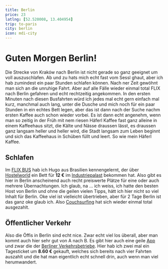 ```yaml
---
title: Berlin
price: 23
latlng: [52.520008, 13.404954]
trip: to-paris
city: berlin
icon: mdi-city
---
```


# Guten Morgen Berlin!

Die Strecke von Kraków nach Berlin ist nicht gerade so ganz geeignet um voll auszuschlafen. Ab und zu hats mich echt fast vom Sessl ghaut, aber ich hab zumindest ein paar Stunden schlafen können. Nach ner Zeit gewöhnt man sich an die unruhige Fahrt. Aber auf alle Fälle wieder einmal total FLIX nach Berlin gefahren und echt rechtzeitig angekommen. In den ersten Minuten nach diesen Busfahrten würd ich jedes mal echt gern einfach mal kurz, manchmal auch lang, unter die Dusche und mich noch für ein paar Stunden in ein echtes Bett legen, aber das ist dann nach der Suche nachm ersten Kaffee auch schon wieder vorbei. Es ist dann echt angenehm, wenn man so zeitig in der Früh mit nem riesen Häferl Kaffee fast ganz alleine in einem Kaffeehaus sitzt, die Kälte und Nässe draussen lässt, es draussen ganz langsam heller und heller wird, die Stadt langsam zum Leben beginnt und sich das Kaffeehaus in Schüben füllt und leert. So wie mein Häferl Kaffee.

<BaseImage src="berlin/berlin-1.jpg" class="mb-5" />

## Schlafen

Im <a href="https://www.flixbus.at/" target="_blank">FLIX BUS</a> hab ich Hugo aus Brasilien kennengelernt, der über <a href="https://www.hostelworld.com/" target="_blank">Hostelworld</a> ein Bett für **12 €** im <a href="https://ip-hostel.com/" target="_blank">Industriepalast</a> bekommen hat. Also gibt es hier in Berlin anscheinend auch recht preiswerte Plätze für eine oder auch mehrere Übernachtungen. Ich glaub, na ... ich weiss, ich hatte den besten Host von Berlin und ohne die geilen vielen Tipps, hätt ich hier nicht so viel Inhalt für Berlin. Oke viel ist vielleicht übertrieben, aber für 2 Tage Berlin ist das ganz oke glaub ich. Also <a href="" target="_blank">Couchsurfing</a> hat sich wieder einmal total ausgezahlt.

<BaseImage src="berlin/berlin-2.jpg" class="mb-5" />

## Öffentlicher Verkehr

Also die Öffis in Berlin sind echt nice. Zwar echt viel los überall, aber man kommt auch hier sehr gut von A nach B. Es gibt hier auch eine geile <a href="https://play.google.com/store/apps/details?id=de.eos.uptrade.android.fahrinfo.berlin" target="_blank">App</a> und zwar die der <a href="https://www.bvg.de/" target="_blank">Berliner Verkehrsbetriebe</a>. Hier hab ich zwei mal ein Tagesticket um **8.60 €** gekauft, welches sich bereits nach vier Fahrten auszahlt und die hat man eigentlich echt schnell drin, auch wenn man viel herumwandert.

<BaseImage src="berlin/berlin-3.jpg" class="mb-5" />
